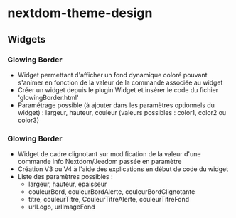 # nextdom-theme-design



## Widgets

### Glowing Border

- Widget permettant d'afficher un fond dynamique coloré pouvant s'animer en fonction de la valeur de la commande associée au widget
- Créer un widget depuis le plugin Widget et insérer le code du fichier 'glowingBorder.html'
- Paramétrage possible (à ajouter dans les paramètres optionnels du widget) : largeur, hauteur, couleur (valeurs possibles : color1, color2 ou color3)

### Glowing Border

- Widget de cadre clignotant sur modification de la valeur d'une commande info Nextdom/Jeedom passée en paramètre
- Création V3 ou V4 à l'aide des explications en début de code du widget
- Liste des paramètres possibles :
    - largeur, hauteur, epaisseur
    - couleurBord, couleurBordAlerte, couleurBordClignotante
    - titre, couleurTitre, CouleurTitreAlerte, couleurTitreFond
    - urlLogo, urlImageFond

